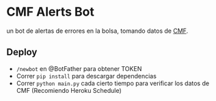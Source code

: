 # CMF Alerts Bot

un bot de alertas de errores en la bolsa, tomando datos de [CMF](http://www.cmfchile.cl).

## Deploy

* `/newbot` en @BotFather para obtener TOKEN
* Correr `pip install` para descargar dependencias
* Correr `python main.py` cada cierto tiempo para verificar los datos de CMF (Recomiendo Heroku Schedule)
